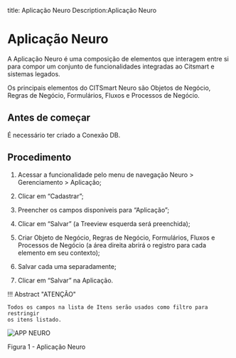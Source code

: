 title: Aplicação Neuro
Description:Aplicação Neuro
# Aplicação Neuro



A Aplicação Neuro é uma composição de elementos que interagem entre si para
compor um conjunto de funcionalidades integradas ao Citsmart e sistemas legados.

Os principais elementos do CITSmart Neuro são Objetos de Negócio, Regras de
Negócio, Formulários, Fluxos e Processos de Negócio.

Antes de começar
--------------

É necessário ter criado a Conexão DB.

Procedimento
-----------

1.  Acessar a funcionalidade pelo menu de navegação Neuro \> Gerenciamento \> Aplicação;

2.  Clicar em “Cadastrar”;

3.  Preencher os campos disponíveis para “Aplicação”;

4.  Clicar em “Salvar” (a Treeview esquerda será preenchida);

5.  Criar Objeto de Negócio, Regras de Negócio, Formulários, Fluxos e Processos
    de Negócio (a área direita abrirá o registro para cada elemento em seu
    contexto);

6.  Salvar cada uma separadamente;

7.  Clicar em “Salvar” na Aplicação.


!!! Abstract "ATENÇÃO"

    Todos os campos na lista de Itens serão usados como filtro para restringir
    os itens listado.
    
   
![APP NEURO](images/neuro-4.png)

Figura 1 - Aplicação Neuro

<!-- !!! tip "About"

    <b>Product/Version:</b> CITSmart | 8.00 &nbsp;&nbsp;
    <b>Updated:</b>03/13/2021 – Anna Martins


